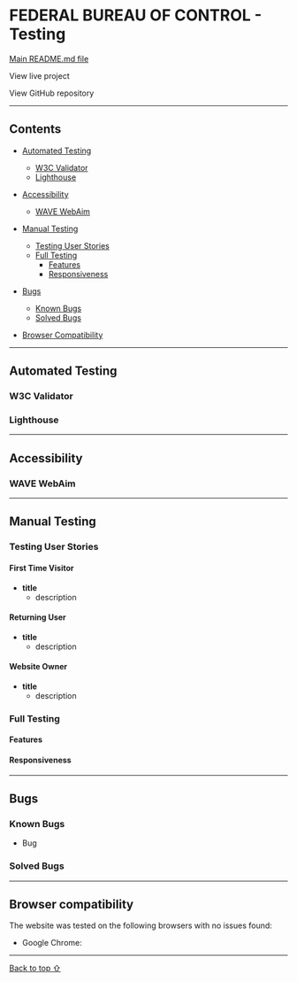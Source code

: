 <!-- Code for readme adapted from author's own project (Portfolio 1),
https://github.com/Boiann/boudoir-studio -->

# **FEDERAL BUREAU OF CONTROL - Testing** 

[Main README.md file](/README.md)

View live project

View GitHub repository

---
## **Contents**
* [Automated Testing](#automated-testing)
  * [W3C Validator](#w3c-validator)
  * [Lighthouse](#lighthouse)

* [Accessibility](#accessibility) 
  * [WAVE WebAim](#wave-webaim) 

* [Manual Testing](#manual-testing)
  * [Testing User Stories](#testing-user-stories)
  * [Full Testing](#full-testing)
    * [Features](#features)
    * [Responsiveness](#responsiveness)

* [Bugs](#bugs)
  * [Known Bugs](#known-bugs)
  * [Solved Bugs](#solved-bugs)

* [Browser Compatibility](#browser-compatibility)      

---

## Automated Testing

### **W3C Validator**


### **Lighthouse**


---

## **Accessibility**
### **WAVE WebAim**


---

## **Manual Testing**
### **Testing User Stories**

#### **First Time Visitor**
  * **title**
    * description

#### **Returning User**
  * **title**
    * description

#### **Website Owner**
  * **title**
    * description

### **Full Testing**

#### **Features**


#### **Responsiveness**


---

## **Bugs**

### **Known Bugs**

* Bug 

### **Solved Bugs**

---

## **Browser compatibility**
The website was tested on the following browsers with no issues found:

* Google Chrome:

---

[Back to top ⇧](#federal-bureau-of-control---testing)